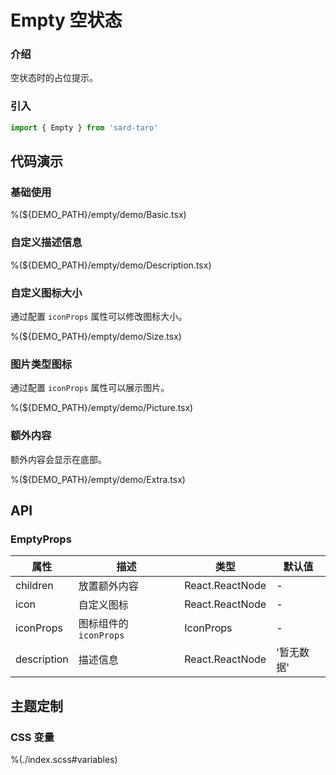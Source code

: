 # Empty 空状态

### 介绍

空状态时的占位提示。

### 引入

```ts
import { Empty } from 'sard-taro'
```

## 代码演示

### 基础使用

%(${DEMO_PATH}/empty/demo/Basic.tsx)

### 自定义描述信息

%(${DEMO_PATH}/empty/demo/Description.tsx)

### 自定义图标大小

通过配置 `iconProps` 属性可以修改图标大小。

%(${DEMO_PATH}/empty/demo/Size.tsx)

### 图片类型图标

通过配置 `iconProps` 属性可以展示图片。

%(${DEMO_PATH}/empty/demo/Picture.tsx)

### 额外内容

额外内容会显示在底部。

%(${DEMO_PATH}/empty/demo/Extra.tsx)

## API

### EmptyProps

| 属性        | 描述                   | 类型            | 默认值     |
| ----------- | ---------------------- | --------------- | ---------- |
| children    | 放置额外内容           | React.ReactNode | -          |
| icon        | 自定义图标             | React.ReactNode | -          |
| iconProps   | 图标组件的 `iconProps` | IconProps       | -          |
| description | 描述信息               | React.ReactNode | '暂无数据' |

## 主题定制

### CSS 变量

%(./index.scss#variables)

